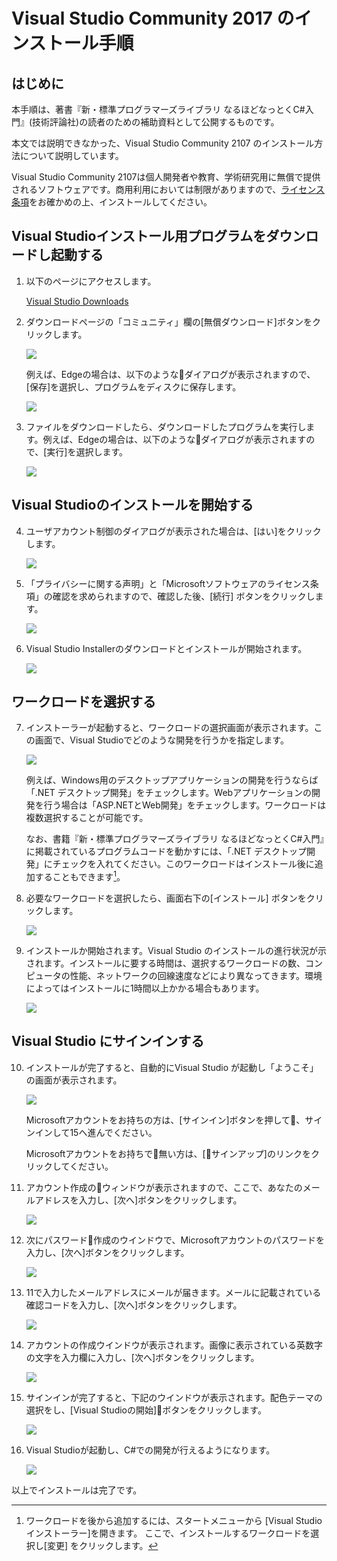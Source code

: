 # Visual Studio Community 2017 のインストール手順

## はじめに

本手順は、著書『新・標準プログラマーズライブラリ なるほどなっとくC#入門』(技術評論社)の読者のための補助資料として公開するものです。

本文では説明できなかった、Visual Studio Community 2107 のインストール方法について説明しています。

Visual Studio Community 2107は個人開発者や教育、学術研究用に無償で提供されるソフトウェアです。商用利用においては制限がありますので、[ライセンス条項](https://visualstudio.microsoft.com/ja/license-terms/mlt553321/)をお確かめの上、インストールしてください。

## Visual Studioインストール用プログラムをダウンロードし起動する

1. 以下のページにアクセスします。

    [Visual Studio Downloads](https://visualstudio.microsoft.com/ja/downloads)

2. ダウンロードページの「コミュニティ」欄の[無償ダウンロード]ボタンをクリックします。

    ![](images/vsinstall01.png)

    例えば、Edgeの場合は、以下のようなダイアログが表示されますので、[保存]を選択し、プログラムをディスクに保存します。

    ![](images/vsinstall02.png)

3. ファイルをダウンロードしたら、ダウンロードしたプログラムを実行します。例えば、Edgeの場合は、以下のようなダイアログが表示されますので、[実行]を選択します。

    ![](images/vsinstall03.png)

## Visual Studioのインストールを開始する

4. ユーザアカウント制御のダイアログが表示された場合は、[はい]をクリックします。

    ![](images/vsinstall04.png)


6. 「プライバシーに関する声明」と「Microsoftソフトウェアのライセンス条項」の確認を求められますので、確認した後、[続行] ボタンをクリックします。

    ![](images/vsinstall05.png)

7. Visual Studio Installerのダウンロードとインストールが開始されます。

    ![](images/vsinstall06.png)

## ワークロードを選択する

7. インストーラーが起動すると、ワークロードの選択画面が表示されます。この画面で、Visual Studioでどのような開発を行うかを指定します。

    ![](images/vsinstall07.png)

   例えば、Windows用のデスクトップアプリケーションの開発を行うならば「.NET デスクトップ開発」をチェックします。Webアプリケーションの開発を行う場合は「ASP.NETとWeb開発」をチェックします。ワークロードは複数選択することが可能です。 

   なお、書籍『新・標準プログラマーズライブラリ なるほどなっとくC#入門』に掲載されているプログラムコードを動かすには、「.NET デスクトップ開発」にチェックを入れてください。このワークロードはインストール後に追加することもできます[^1]。
   
8. 必要なワークロードを選択したら、画面右下の[インストール] ボタンをクリックします。

    ![](images/vsinstall08.png)

 
9. インストールか開始されます。Visual Studio のインストールの進行状況が示されます。インストールに要する時間は、選択するワークロードの数、コンピュータの性能、ネットワークの回線速度などにより異なってきます。環境によってはインストールに1時間以上かかる場合もあります。

    ![](images/vsinstall09.png)

## Visual Studio にサインインする

10. インストールが完了すると、自動的にVisual Studio が起動し「ようこそ」の画面が表示されます。

    ![](images/vsinstall10.png)


    Microsoftアカウントをお持ちの方は、[サインイン]ボタンを押して、サインインして15へ進んでください。

    Microsoftアカウントをお持ちで無い方は、[サインアップ]のリンクをクリックしてください。

11. アカウント作成のウィンドウが表示されますので、ここで、あなたのメールアドレスを入力し、[次へ]ボタンをクリックします。

    ![](images/vsinstall11.png)

12. 次にパスワード作成のウインドウで、Microsoftアカウントのパスワードを入力し、[次へ]ボタンをクリックします。

    ![](images/vsinstall12.png)


13. 11で入力したメールアドレスにメールが届きます。メールに記載されている確認コードを入力し、[次へ]ボタンをクリックします。

    ![](images/vsinstall13.png)

14. アカウントの作成ウインドウが表示されます。画像に表示されている英数字の文字を入力欄に入力し、[次へ]ボタンをクリックします。

    ![](images/vsinstall14.png)


15. サインインが完了すると、下記のウインドウが表示されます。配色テーマの選択をし、[Visual Studioの開始]ボタンをクリックします。

    ![](images/vsinstall15.png)

16. Visual Studioが起動し、C#での開発が行えるようになります。

    ![](images/vsinstall16.png)

以上でインストールは完了です。

[^1]: ワークロードを後から追加するには、スタートメニューから [Visual Studio インストーラー]を開きます。 ここで、インストールするワークロードを選択し[変更] をクリックします。

